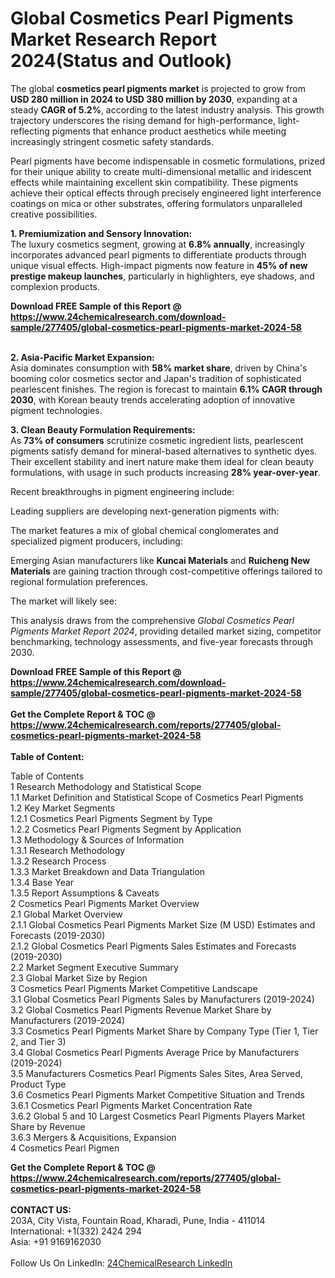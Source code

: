 <h1>Global Cosmetics Pearl Pigments Market Research Report 2024(Status and Outlook)</h1><p>The global <strong>cosmetics pearl pigments market</strong> is projected to grow from <strong>USD 280 million in 2024 to USD 380 million by 2030</strong>, expanding at a steady <strong>CAGR of 5.2%</strong>, according to the latest industry analysis. This growth trajectory underscores the rising demand for high-performance, light-reflecting pigments that enhance product aesthetics while meeting increasingly stringent cosmetic safety standards.</p><p>Pearl pigments have become indispensable in cosmetic formulations, prized for their unique ability to create multi-dimensional metallic and iridescent effects while maintaining excellent skin compatibility. These pigments achieve their optical effects through precisely engineered light interference coatings on mica or other substrates, offering formulators unparalleled creative possibilities.</p><p><strong>1. Premiumization and Sensory Innovation:</strong><br>
The luxury cosmetics segment, growing at <strong>6.8% annually</strong>, increasingly incorporates advanced pearl pigments to differentiate products through unique visual effects. High-impact pigments now feature in <strong>45% of new prestige makeup launches</strong>, particularly in highlighters, eye shadows, and complexion products.</p><div><b>Download FREE Sample of this Report @ 
            <a href="https://www.24chemicalresearch.com/download-sample/277405/global-cosmetics-pearl-pigments-market-2024-58">
            https://www.24chemicalresearch.com/download-sample/277405/global-cosmetics-pearl-pigments-market-2024-58</a></b></div><br><p><strong>2. Asia-Pacific Market Expansion:</strong><br>
Asia dominates consumption with <strong>58% market share</strong>, driven by China's booming color cosmetics sector and Japan's tradition of sophisticated pearlescent finishes. The region is forecast to maintain <strong>6.1% CAGR through 2030</strong>, with Korean beauty trends accelerating adoption of innovative pigment technologies.</p><p><strong>3. Clean Beauty Formulation Requirements:</strong><br>
As <strong>73% of consumers</strong> scrutinize cosmetic ingredient lists, pearlescent pigments satisfy demand for mineral-based alternatives to synthetic dyes. Their excellent stability and inert nature make them ideal for clean beauty formulations, with usage in such products increasing <strong>28% year-over-year</strong>.</p><p>Recent breakthroughs in pigment engineering include:</p><p>Leading suppliers are developing next-generation pigments with:</p><p>The market features a mix of global chemical conglomerates and specialized pigment producers, including:</p><p>Emerging Asian manufacturers like <strong>Kuncai Materials</strong> and <strong>Ruicheng New Materials</strong> are gaining traction through cost-competitive offerings tailored to regional formulation preferences.</p><p>The market will likely see:</p><p>This analysis draws from the comprehensive <em>Global Cosmetics Pearl Pigments Market Report 2024</em>, providing detailed market sizing, competitor benchmarking, technology assessments, and five-year forecasts through 2030.</p><div><b>Download FREE Sample of this Report @ 
            <a href="https://www.24chemicalresearch.com/download-sample/277405/global-cosmetics-pearl-pigments-market-2024-58">
            https://www.24chemicalresearch.com/download-sample/277405/global-cosmetics-pearl-pigments-market-2024-58</a></b></div><br><div><b>Get the Complete Report & TOC @ 
            <a href="https://www.24chemicalresearch.com/reports/277405/global-cosmetics-pearl-pigments-market-2024-58">
            https://www.24chemicalresearch.com/reports/277405/global-cosmetics-pearl-pigments-market-2024-58</a></b></div><br>
            <b>Table of Content:</b><p>Table of Contents<br />
1 Research Methodology and Statistical Scope<br />
1.1 Market Definition and Statistical Scope of Cosmetics Pearl Pigments<br />
1.2 Key Market Segments<br />
1.2.1 Cosmetics Pearl Pigments Segment by Type<br />
1.2.2 Cosmetics Pearl Pigments Segment by Application<br />
1.3 Methodology & Sources of Information<br />
1.3.1 Research Methodology<br />
1.3.2 Research Process<br />
1.3.3 Market Breakdown and Data Triangulation<br />
1.3.4 Base Year<br />
1.3.5 Report Assumptions & Caveats<br />
2 Cosmetics Pearl Pigments Market Overview<br />
2.1 Global Market Overview<br />
2.1.1 Global Cosmetics Pearl Pigments Market Size (M USD) Estimates and Forecasts (2019-2030)<br />
2.1.2 Global Cosmetics Pearl Pigments Sales Estimates and Forecasts (2019-2030)<br />
2.2 Market Segment Executive Summary<br />
2.3 Global Market Size by Region<br />
3 Cosmetics Pearl Pigments Market Competitive Landscape<br />
3.1 Global Cosmetics Pearl Pigments Sales by Manufacturers (2019-2024)<br />
3.2 Global Cosmetics Pearl Pigments Revenue Market Share by Manufacturers (2019-2024)<br />
3.3 Cosmetics Pearl Pigments Market Share by Company Type (Tier 1, Tier 2, and Tier 3)<br />
3.4 Global Cosmetics Pearl Pigments Average Price by Manufacturers (2019-2024)<br />
3.5 Manufacturers Cosmetics Pearl Pigments Sales Sites, Area Served, Product Type<br />
3.6 Cosmetics Pearl Pigments Market Competitive Situation and Trends<br />
3.6.1 Cosmetics Pearl Pigments Market Concentration Rate<br />
3.6.2 Global 5 and 10 Largest Cosmetics Pearl Pigments Players Market Share by Revenue<br />
3.6.3 Mergers & Acquisitions, Expansion<br />
4 Cosmetics Pearl Pigmen</p><div><b>Get the Complete Report & TOC @ 
            <a href="https://www.24chemicalresearch.com/reports/277405/global-cosmetics-pearl-pigments-market-2024-58">
            https://www.24chemicalresearch.com/reports/277405/global-cosmetics-pearl-pigments-market-2024-58</a></b></div><br><b>CONTACT US:</b><br>
            203A, City Vista, Fountain Road, Kharadi, Pune, India - 411014<br>
            International: +1(332) 2424 294<br>
            Asia: +91 9169162030 <br><br>
            Follow Us On LinkedIn: <a href="https://www.linkedin.com/company/24chemicalresearch/">24ChemicalResearch LinkedIn</a>